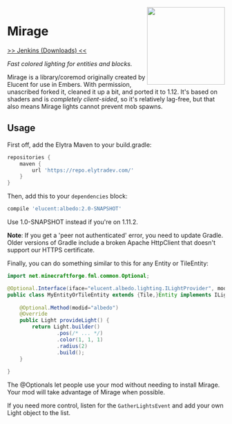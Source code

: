 <img src="https://raw.githubusercontent.com/elytra/Mirage/1.12/doc/logo.png" align="right" width="180px"/>

# Mirage

[>> Jenkins (Downloads) <<](https://ci.elytradev.com/job/elytra/job/Mirage/)

*Fast colored lighting for entities and blocks.*

Mirage is a library/coremod originally created by Elucent for use in Embers.
With permission, unascribed forked it, cleaned it up a bit, and ported it to
1.12. It's based on shaders and is *completely client-sided*, so it's relatively
lag-free, but that also means Mirage lights cannot prevent mob spawns.

## Usage

First off, add the Elytra Maven to your build.gradle:

```gradle
repositories {
	maven {
		url 'https://repo.elytradev.com/'
	}
}
```

Then, add this to your `dependencies` block:

```gradle
compile 'elucent:albedo:2.0-SNAPSHOT'
```

Use 1.0-SNAPSHOT instead if you're on 1.11.2.

**Note**: If you get a 'peer not authenticated' error, you need to update
Gradle. Older versions of Gradle include a broken Apache HttpClient that doesn't
support our HTTPS certificate.

Finally, you can do something similar to this for any Entity or TileEntity:

```java
import net.minecraftforge.fml.common.Optional;

@Optional.Interface(iface="elucent.albedo.lighting.ILightProvider", modid="mirage")
public class MyEntityOrTileEntity extends {Tile,}Entity implements ILightProvider {
	
	@Optional.Method(modid="albedo")
	@Override
	public Light provideLight() {
		return Light.builder()
				.pos(/* ... */)
				.color(1, 1, 1)
				.radius(2)
				.build();
	}
	
}

```

The @Optionals let people use your mod without needing to install Mirage.
Your mod will take advantage of Mirage when possible.

If you need more control, listen for the `GatherLightsEvent` and add your own
Light object to the list.
